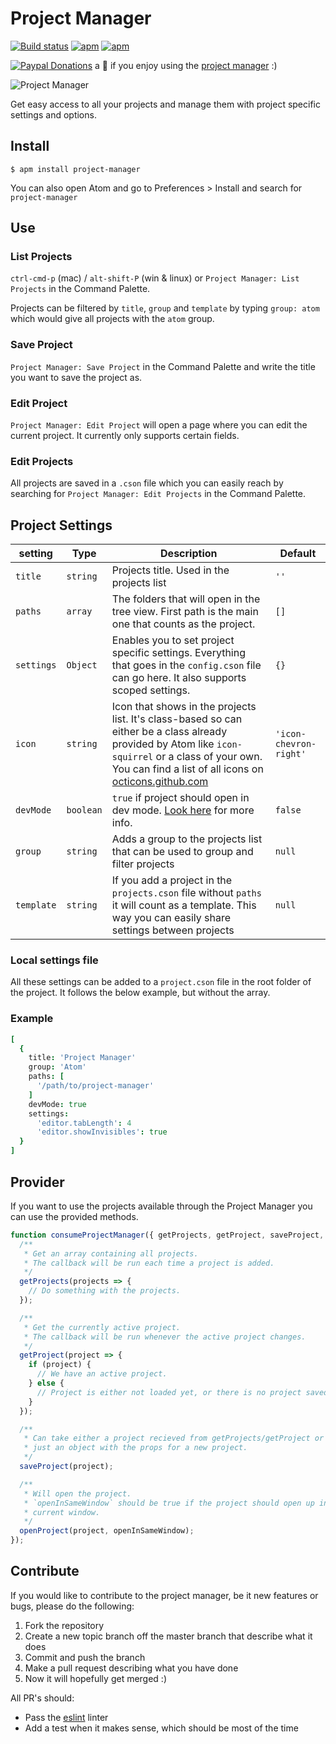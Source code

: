 # Project Manager
[![Build status](https://travis-ci.org/danielbrodin/atom-project-manager.svg?branch=master)](https://travis-ci.org/danielbrodin/atom-project-manager/)
[![apm](https://img.shields.io/apm/dm/project-manager.svg)](https://atom.io/packages/project-manager)
[![apm](https://img.shields.io/apm/v/project-manager.svg)]()

[![Paypal Donations](https://www.paypalobjects.com/en_US/i/btn/btn_donate_SM.gif)](https://www.paypal.com/cgi-bin/webscr?cmd=_donations&business=DR4XQWAZV6M2A&lc=SE&item_name=Project%20Manager&item_number=atom%2dproject%2dmanager&currency_code=EUR&bn=PP%2dDonationsBF%3abtn_donate_SM%2egif%3aNonHosted) a :beer: if you enjoy using the [project manager](https://github.com/danielbrodin/atom-project-manager) :)

![Project Manager](https://raw.github.com/danielbrodin/atom-project-manager/master/project-manager.gif)


Get easy access to all your projects and manage them with project specific settings and options.

## Install
```
$ apm install project-manager
```
You can also open Atom and go to Preferences > Install and search for `project-manager`


## Use
### List Projects
`ctrl-cmd-p` (mac) / `alt-shift-P` (win & linux) or `Project Manager: List Projects` in the Command Palette.

Projects can be filtered by `title`, `group` and `template` by typing `group: atom` which would give all projects with the `atom` group.


### Save Project
`Project Manager: Save Project` in the Command Palette and write the title you want to save the project as.

### Edit Project
`Project Manager: Edit Project` will open a page where you can edit the current project. It currently only supports certain fields.

### Edit Projects
All projects are saved in a `.cson` file which you can easily reach by searching for `Project Manager: Edit Projects` in the Command Palette.

## Project Settings

setting    | Type      | Description                                                                                                                                           | Default               
-----------|-----------|-------------------------------------------------------------------------------------------------------------------------------------------------------|-----------------------
`title`    | `string`  | Projects title. Used in the projects list                                                                                                | `''`                  
`paths`    | `array`   | The folders that will open in the tree view. First path is the main one that counts as the project.                                                   | `[]`                  
`settings` | `Object`  | Enables you to set project specific settings. Everything that goes in the `config.cson` file can go here. It also supports scoped settings.           | `{}`                  
`icon`     | `string`  | Icon that shows in the projects list. It's class-based so can either be a class already provided by Atom like `icon-squirrel` or a class of your own. You can find a list of all icons on [octicons.github.com](https://octicons.github.com/) | `'icon-chevron-right'`
`devMode`  | `boolean` | `true` if project should open in dev mode. [Look here][devMode] for more info.                                                                        | `false`               
`group`    | `string`  | Adds a group to the projects list that can be used to group and filter projects                                                                       | `null`                
`template` | `string`  | If you add a project in the `projects.cson` file without `paths` it will count as a template. This way you can easily share settings between projects | `null`                

### Local settings file
All these settings can be added to a `project.cson` file in the root folder of the project. It follows the below example, but without the array.

### Example
```coffeescript
[
  {
    title: 'Project Manager'
    group: 'Atom'
    paths: [
      '/path/to/project-manager'
    ]
    devMode: true
    settings:
      'editor.tabLength': 4
      'editor.showInvisibles': true
  }
]

```

## Provider
If you want to use the projects available through the Project Manager you can use the provided methods.

```javascript
function consumeProjectManager({ getProjects, getProject, saveProject, openProject } => {
  /**
   * Get an array containing all projects.
   * The callback will be run each time a project is added.
   */
  getProjects(projects => {
    // Do something with the projects.
  });

  /**
   * Get the currently active project.
   * The callback will be run whenever the active project changes.
   */
  getProject(project => {
    if (project) {
      // We have an active project.
    } else {
      // Project is either not loaded yet, or there is no project saved.
    }
  });

  /**
   * Can take either a project recieved from getProjects/getProject or
   * just an object with the props for a new project.
   */
  saveProject(project);

  /**
   * Will open the project.
   * `openInSameWindow` should be true if the project should open up in the
   * current window.
   */
  openProject(project, openInSameWindow);
});

```


## Contribute
If you would like to contribute to the project manager, be it new features or bugs,
please do the following:

1. Fork the repository
2. Create a new topic branch off the master branch that describe what it does
3. Commit and push the branch
4. Make a pull request describing what you have done
5. Now it will hopefully get merged :)

All PR's should:
- Pass the [eslint](https://atom.io/packages/linter-eslint) linter
- Add a test when it makes sense, which should be most of the time

[devMode]: https://atom.io/docs/api/v1.11.2/AtomEnvironment#instance-open
